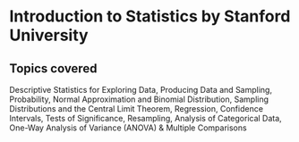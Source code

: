 # Introduction to Statistics by Stanford University

## Topics covered
Descriptive Statistics for Exploring Data,
Producing Data and Sampling,
Probability,
Normal Approximation and Binomial Distribution,
Sampling Distributions and the Central Limit Theorem,
Regression,
Confidence Intervals,
Tests of Significance,
Resampling,
Analysis of Categorical Data,
One-Way Analysis of Variance (ANOVA) &
Multiple Comparisons
